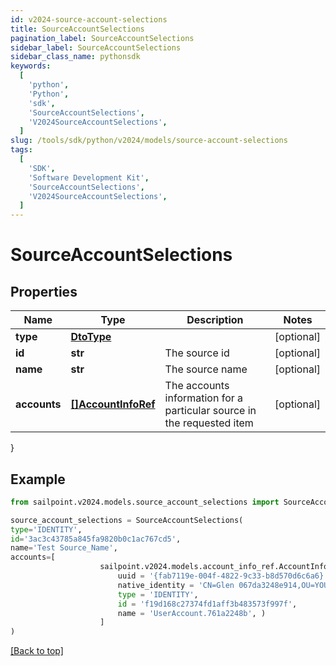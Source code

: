 ```yaml
---
id: v2024-source-account-selections
title: SourceAccountSelections
pagination_label: SourceAccountSelections
sidebar_label: SourceAccountSelections
sidebar_class_name: pythonsdk
keywords:
  [
    'python',
    'Python',
    'sdk',
    'SourceAccountSelections',
    'V2024SourceAccountSelections',
  ]
slug: /tools/sdk/python/v2024/models/source-account-selections
tags:
  [
    'SDK',
    'Software Development Kit',
    'SourceAccountSelections',
    'V2024SourceAccountSelections',
  ]
---
```


# SourceAccountSelections

## Properties

| Name | Type | Description | Notes |
| --- | --- | --- | --- |
| **type** | [**DtoType**](dto-type) |  | [optional] |
| **id** | **str** | The source id | [optional] |
| **name** | **str** | The source name | [optional] |
| **accounts** | [**[]AccountInfoRef**](account-info-ref) | The accounts information for a particular source in the requested item | [optional] |

}

## Example

```python
from sailpoint.v2024.models.source_account_selections import SourceAccountSelections

source_account_selections = SourceAccountSelections(
type='IDENTITY',
id='3ac3c43785a845fa9820b0c1ac767cd5',
name='Test Source_Name',
accounts=[
                    sailpoint.v2024.models.account_info_ref.AccountInfoRef(
                        uuid = '{fab7119e-004f-4822-9c33-b8d570d6c6a6}',
                        native_identity = 'CN=Glen 067da3248e914,OU=YOUROU,OU=org-data-service,DC=YOURDC,DC=local',
                        type = 'IDENTITY',
                        id = 'f19d168c27374fd1aff3b483573f997f',
                        name = 'UserAccount.761a2248b', )
                    ]
)

```

[[Back to top]](#)
